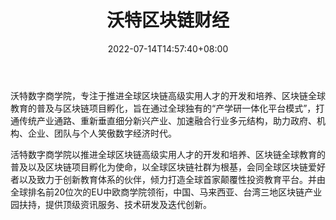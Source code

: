 ﻿---
weight: 
title: "沃特区块链财经"
description: "沃特数字商学院在数字经济时代背景下应运而生，专注于推进全球区块链高级实用人才的开发和培养、区块链全球教育的普以及区块链项目孵化"
date: 2022-07-14T14:57:40+08:00
lastmod: 2022-07-14T14:57:40+08:00
draft: false
authors: ["Simon"]
featuredImage: "wotequkuailiancaijing.jpg"
link: "http://mp.weixin.qq.com/profile?src=3&timestamp=1657779735&ver=1&signature=WJazvJuHkNxIbUBXr9XMaua65UxM6XC632n8FIYVMf7imZogPXEIUsx0kU-ujCJKCab5vN**UhisK0EQ0JURUA=="
tags: ["微信公众号","沃特区块链财经"]
categories: ["navigation"]
navigation: ["微信公众号"]
lightgallery: true
toc: true
pinned: false
recommend: false
recommend1: false
---
沃特数字商学院，专注于推进全球区块链高级实用人才的开发和培养、区块链全球教育的普及与区块链项目孵化，旨在通过全球独有的“产学研一体化平台模式”，打通传统产业通路、重新垂直细分新兴产业、加速融合行业多元结构，助力政府、机构、企业、团队与个人笑傲数字经济时代。

活特数字商学院以推进全球区块链高级实用人才的开发和培养、区块链全球教育的普及以及区块链项目孵化为使命，以全球区块链社群为根基，会同全球区块链爱好者以及致力于创新教育体系的伙伴，倾力打造全球首家颠覆性投资教育平台。并由全球排名前20位次的EU中欧商学院领衔，中国、马来西亚、台湾三地区块链产业园扶持，提供顶级资讯服务、技术研发及迭代创新。

